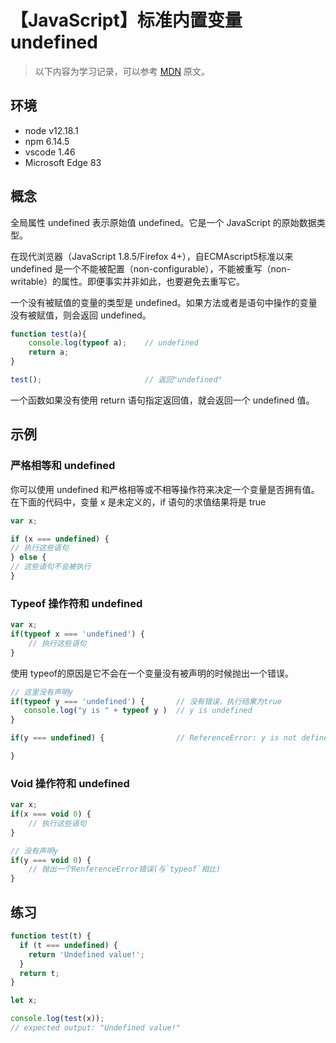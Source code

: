 # 【JavaScript】标准内置变量 undefined

> 以下内容为学习记录，可以参考 [MDN][1] 原文。

## 环境

- node v12.18.1
- npm 6.14.5
- vscode 1.46
- Microsoft Edge 83

## 概念

全局属性 undefined 表示原始值 undefined。它是一个 JavaScript 的原始数据类型。

在现代浏览器（JavaScript 1.8.5/Firefox 4+），自ECMAscript5标准以来 undefined 是一个不能被配置（non-configurable），不能被重写（non-writable）的属性。即便事实并非如此，也要避免去重写它。

一个没有被赋值的变量的类型是 undefined。如果方法或者是语句中操作的变量没有被赋值，则会返回 undefined。

```js
function test(a){
    console.log(typeof a);    // undefined
    return a;
}

test();                       // 返回"undefined"
```

一个函数如果没有使用 return 语句指定返回值，就会返回一个 undefined 值。

## 示例

### 严格相等和 undefined

你可以使用 undefined 和严格相等或不相等操作符来决定一个变量是否拥有值。
在下面的代码中，变量 x 是未定义的，if 语句的求值结果将是 true

```js
var x;

if (x === undefined) {
// 执行这些语句
} else {
// 这些语句不会被执行
}
```

### Typeof 操作符和 undefined

```js
var x;
if(typeof x === 'undefined') {
    // 执行这些语句
}
```

使用 typeof的原因是它不会在一个变量没有被声明的时候抛出一个错误。

```js
// 这里没有声明y
if(typeof y === 'undefined') {       // 没有错误，执行结果为true
   console.log("y is " + typeof y )  // y is undefined
}

if(y === undefined) {                // ReferenceError: y is not defined

}
```

### Void 操作符和 undefined

```js
var x;
if(x === void 0) {
    // 执行这些语句
}

// 没有声明y
if(y === void 0) {
    // 抛出一个RenferenceError错误(与`typeof`相比)
}
```

## 练习

```js
function test(t) {
  if (t === undefined) {
    return 'Undefined value!';
  }
  return t;
}

let x;

console.log(test(x));
// expected output: "Undefined value!"
```

[1]: https://developer.mozilla.org/zh-CN/docs/Web/JavaScript/Reference/Global_Objects/undefined

